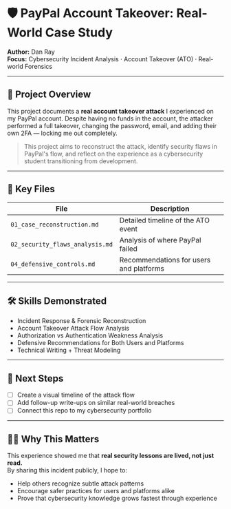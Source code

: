 # 🛡️ PayPal Account Takeover: Real-World Case Study

**Author:** Dan Ray  
**Focus:** Cybersecurity Incident Analysis · Account Takeover (ATO) · Real-world Forensics

---

## 📌 Project Overview

This project documents a **real account takeover attack** I experienced on my PayPal account. Despite having no funds in the account, the attacker performed a full takeover, changing the password, email, and adding their own 2FA — locking me out completely.

> This project aims to reconstruct the attack, identify security flaws in PayPal's flow, and reflect on the experience as a cybersecurity student transitioning from development.

---

## 🧠 Key Files

| File | Description |
|------|-------------|
| `01_case_reconstruction.md` | Detailed timeline of the ATO event |
| `02_security_flaws_analysis.md` | Analysis of where PayPal failed |
| `04_defensive_controls.md` | Recommendations for users and platforms |

---

## 🛠️ Skills Demonstrated

- Incident Response & Forensic Reconstruction  
- Account Takeover Attack Flow Analysis  
- Authorization vs Authentication Weakness Analysis  
- Defensive Recommendations for Both Users and Platforms  
- Technical Writing + Threat Modeling

---

## 🧩 Next Steps

- [ ] Create a visual timeline of the attack flow  
- [ ] Add follow-up write-ups on similar real-world breaches  
- [ ] Connect this repo to my cybersecurity portfolio

---

## 👨‍🎓 Why This Matters

This experience showed me that **real security lessons are lived, not just read.**  
By sharing this incident publicly, I hope to:
- Help others recognize subtle attack patterns
- Encourage safer practices for users and platforms alike
- Prove that cybersecurity knowledge grows fastest through experience

